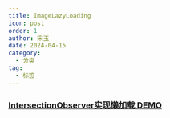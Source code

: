 ```yaml
---
title: ImageLazyLoading
icon: post
order: 1
author: 宋玉
date: 2024-04-15
category:
  - 分类
tag:
  - 标签
---
```



### [IntersectionObserver实现懒加载 DEMO](https://brain.songxingguo.com/demo/ImageLazyLoading/IntersectionObserver%E5%AE%9E%E7%8E%B0%E6%87%92%E5%8A%A0%E8%BD%BD.html)
  
<HtmlEditor  src="/demo/ImageLazyLoading/IntersectionObserver实现懒加载.html"/>

